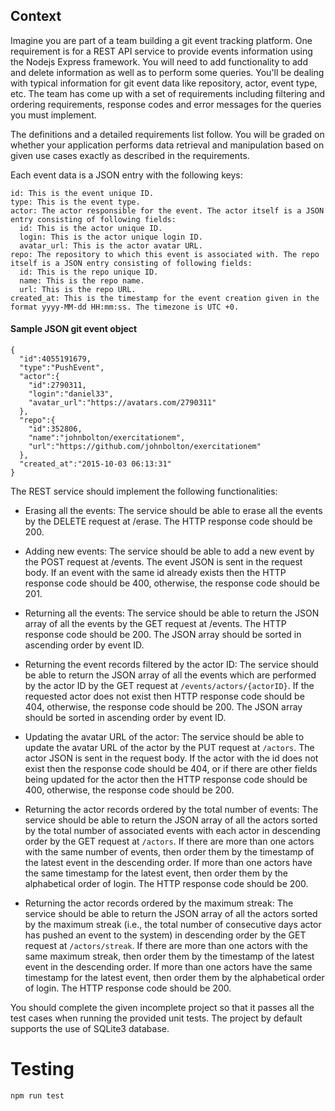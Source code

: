 Context
---
Imagine you are part of a team building a git event tracking platform. One requirement is for a REST API service to provide events information using the Nodejs Express framework. You will need to add functionality to add and delete information as well as to perform some queries. You'll be dealing with typical information for git event data like repository, actor, event type, etc. The team has come up with a set of requirements including filtering and ordering requirements, response codes and error messages for the queries you must implement.

The definitions and a detailed requirements list follow. You will be graded on whether your application performs data retrieval and manipulation based on given use cases exactly as described in the requirements.

Each event data is a JSON entry with the following keys:
```
id: This is the event unique ID.
type: This is the event type.
actor: The actor responsible for the event. The actor itself is a JSON entry consisting of following fields:
  id: This is the actor unique ID.
  login: This is the actor unique login ID.
  avatar_url: This is the actor avatar URL.
repo: The repository to which this event is associated with. The repo itself is a JSON entry consisting of following fields:
  id: This is the repo unique ID.
  name: This is the repo name.
  url: This is the repo URL.
created_at: This is the timestamp for the event creation given in the format yyyy-MM-dd HH:mm:ss. The timezone is UTC +0.
```

#### Sample JSON git event object
```
{
  "id":4055191679,
  "type":"PushEvent",
  "actor":{
    "id":2790311,
    "login":"daniel33",
    "avatar_url":"https://avatars.com/2790311"
  },
  "repo":{
    "id":352806,
    "name":"johnbolton/exercitationem",
    "url":"https://github.com/johnbolton/exercitationem"
  },
  "created_at":"2015-10-03 06:13:31"
}
```

The REST service should implement the following functionalities:

+ Erasing all the events: The service should be able to erase all the events by the DELETE request at /erase. The HTTP response code should be 200.

+ Adding new events: The service should be able to add a new event by the POST request at /events. The event JSON is sent in the request body. If an event with the same id already exists then the HTTP response code should be 400, otherwise, the response code should be 201.

+ Returning all the events: The service should be able to return the JSON array of all the events by the GET request at /events. The HTTP response code should be 200. The JSON array should be sorted in ascending order by event ID.

+ Returning the event records filtered by the actor ID: The service should be able to return the JSON array of all the events which are performed by the actor ID by the GET request at `/events/actors/{actorID}`. If the requested actor does not exist then HTTP response code should be 404, otherwise, the response code should be 200. The JSON array should be sorted in ascending order by event ID.

+ Updating the avatar URL of the actor: The service should be able to update the avatar URL of the actor by the PUT request at `/actors`. The actor JSON is sent in the request body. If the actor with the id does not exist then the response code should be 404, or if there are other fields being updated for the actor then the HTTP response code should be 400, otherwise, the response code should be 200.

+ Returning the actor records ordered by the total number of events: The service should be able to return the JSON array of all the actors sorted by the total number of associated events with each actor in descending order by the GET request at `/actors`. If there are more than one actors with the same number of events, then order them by the timestamp of the latest event in the descending order. If more than one actors have the same timestamp for the latest event, then order them by the alphabetical order of login. The HTTP response code should be 200.

+ Returning the actor records ordered by the maximum streak: The service should be able to return the JSON array of all the actors sorted by the maximum streak (i.e., the total number of consecutive days actor has pushed an event to the system) in descending order by the GET request at `/actors/streak`. If there are more than one actors with the same maximum streak, then order them by the timestamp of the latest event in the descending order. If more than one actors have the same timestamp for the latest event, then order them by the alphabetical order of login. The HTTP response code should be 200.


You should complete the given incomplete project so that it passes all the test cases when running the provided unit tests. The project by default supports the use of SQLite3 database.

# Testing

`npm run test`
